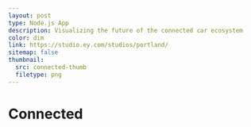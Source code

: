 ```yaml
---
layout: post
type: Node.js App
description: Visualizing the future of the connected car ecosystem
color: dim
link: https://studio.ey.com/studios/portland/
sitemap: false
thumbnail:
  src: connected-thumb
  filetype: png
---
```


# Connected
